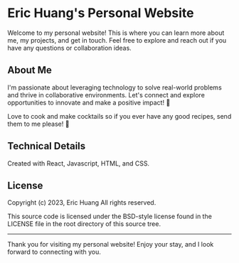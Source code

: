 # Eric Huang's Personal Website

Welcome to my personal website! This is where you can learn more about me, my projects, and get in touch. Feel free to explore and reach out if you have any questions or collaboration ideas.



## About Me

I'm passionate about leveraging technology to solve real-world problems and thrive in collaborative environments. Let's connect and explore opportunities to innovate and make a positive impact! 🚀

Love to cook and make cocktails so if you ever have any good recipes, send them to me please! 🙏

## Technical Details

Created with React, Javascript, HTML, and CSS.

## License

Copyright (c) 2023, Eric Huang
All rights reserved.

This source code is licensed under the BSD-style license found in the
LICENSE file in the root directory of this source tree. 

---

Thank you for visiting my personal website! Enjoy your stay, and I look forward to connecting with you.
